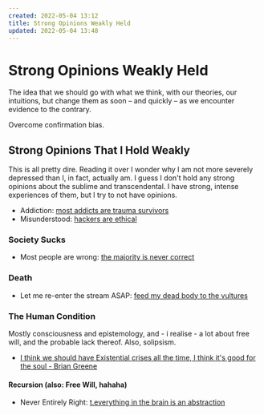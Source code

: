 ```yaml
---
created: 2022-05-04 13:12
title: Strong Opinions Weakly Held
updated: 2022-05-04 13:48
---
```

   
# Strong Opinions Weakly Held   
   
The idea that we should go with what we think, with our theories, our intuitions, but change them as soon – and quickly – as we encounter evidence to the contrary.   
   
Overcome confirmation bias.     
   
## Strong Opinions That I Hold Weakly   
This is all pretty dire. Reading it over I wonder why I am not more severely depressed than I, in fact, actually am. I guess I don't hold any strong opinions about the sublime and transcendental. I have strong, intense experiences of them, but I try to not have opinions.   
   
   
- Addiction: [most addicts are trauma survivors](../www/most%20addicts%20are%20trauma%20survivors.md)   
- Misunderstood: [hackers are ethical](../www/hackers%20are%20ethical.md)   
   
### Society Sucks   
   
- Most people are wrong: [the majority is never correct](../www/the%20majority%20is%20never%20correct.md)   
   
   
### Death   
   
- Let me re-enter the stream ASAP: [feed my dead body to the vultures](../www/feed%20my%20dead%20body%20to%20the%20vultures.md)   
   
   
### The Human Condition   
Mostly consciousness and epistemology, and - i realise - a lot about free will, and the probable lack thereof. Also, solipsism.   
   
   
- [I think we should have Existential crises all the time, I think it's good for the soul - Brian Greene](../www/I%20think%20we%20should%20have%20Existential%20crises%20all%20the%20time%2C%20I%20think%20it%27s%20good%20for%20the%20soul%20-%20Brian%20Greene.md)   
   
#### Recursion (also: Free Will, hahaha)   
   
- Never Entirely Right: [t.everything in the brain is an abstraction](../www/t.everything%20in%20the%20brain%20is%20an%20abstraction.md)